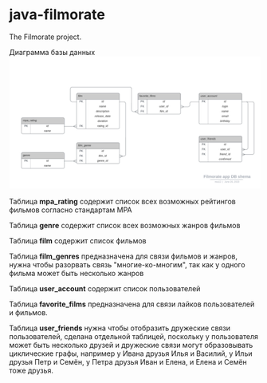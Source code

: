 # java-filmorate
The Filmorate project. 


Диаграмма базы данных
![Database ER diagram](misc/db_er_schema.png)

Таблица **mpa_rating** содержит список всех возможных рейтингов фильмов согласно стандартам MPA

Таблица **genre** содержит список всех возможных жанров фильмов

Таблица **film**  содержит список фильмов

Таблица **film_genres** предназначена для связи фильмов и жанров, нужна чтобы разорвать связь "многие-ко-многим", так как у одного фильма может быть несколько жанров

Таблица **user_account** содержит список пользователей

Таблица **favorite_films** предназначена для связи лайков пользователей и фильмов. 

Таблица **user_friends** нужна чтобы отобразить дружеские связи пользователей, сделана отдельной таблицей, поскольку у пользователя может быть несколько друзей и дружеские связи могут образовывать циклические графы, например у Ивана друзья Илья и Василий, у Ильи друзья Петр и Семён, у Петра друзья Иван и Елена, и Елена и Семён тоже друзья.  
